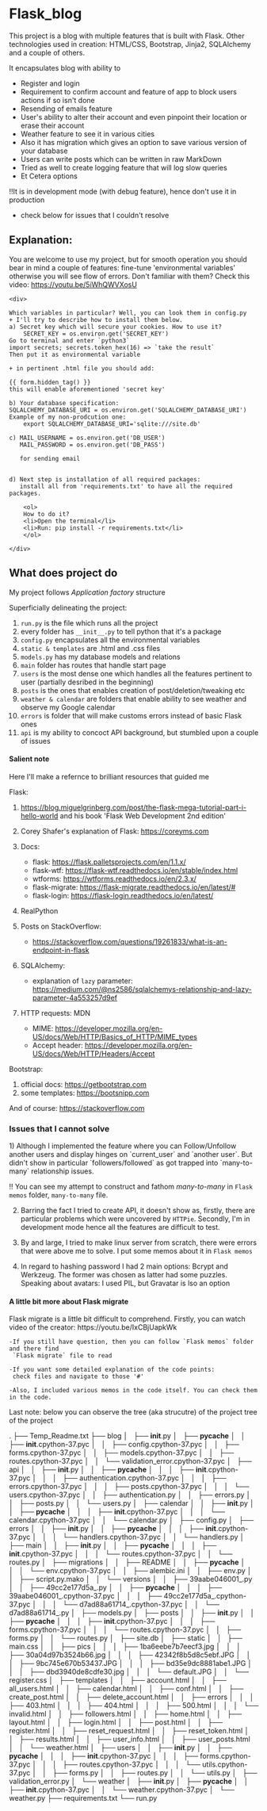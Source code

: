 # Flask_blog
This project is a blog with multiple features that is built with Flask.
Other technologies used in creation: HTML/CSS, Bootstrap, Jinja2, SQLAlchemy and a couple of others.

It encapsulates blog with ability to 
<ul>
<li>Register and login</li>
<li>Requirement to confirm account and feature of app to block users actions if so isn't done</li>
<li>Resending of emails feature</li>
<li>User's ability to alter their account and even pinpoint their location or erase their account</li>
<li>Weather feature to see it in various cities</li>
<li>Also it has migration which gives an option to save various version of your database</li>
<li>Users can write posts which can be written in raw MarkDown</li>
<li>Tried as well to create logging feature that will log slow queries</li>
<li>Et Cetera options</li>
</ul>

!!It is in development mode (with debug feature), hence don't use it in production
+ check below for issues that I couldn't resolve


<h2>Explanation:</h2>

You are welcome to use my project, but for smooth operation
you should bear in mind a couple of features:
	fine-tune 'environmental variables' otherwise you will
	see flow of errors. 
	Don't familiar with them? Check this video: https://youtu.be/5iWhQWVXosU
	
	<div>

	Which variables in particular? Well, you can look them in config.py
	+ I'll try to describe how to install them below.
	a) Secret key which will secure your cookies. How to use it?
		SECRET_KEY = os.environ.get('SECRET_KEY')
	Go to terminal and enter `python3`
	import secrets; secrets.token_hex(16) => `take the result`
	Then put it as environmental variable

	+ in pertinent .html file you should add:

	{{ form.hidden_tag() }}
	this will enable aforementioned 'secret key'

	b) Your database specification:
	SQLALCHEMY_DATABASE_URI = os.environ.get('SQLALCHEMY_DATABASE_URI')
	Example of my non-prodcution one:
		export SQLALCHEMY_DATABASE_URI='sqlite:///site.db'

	c) MAIL_USERNAME = os.environ.get('DB_USER')
	   MAIL_PASSWORD = os.environ.get('DB_PASS')

	   for sending email


	d) Next step is installation of all required packages: 
	   install all from 'requirements.txt' to have all the required packages.

		<ol>
		How to do it? 
		<li>Open the terminal</li>
		<li>Run: pip install -r requirements.txt</li>
		</ol>
	
	</div>


<h2>What does project do</h2>
My project follows <i>Application factory</i> structure

Superficially delineating the project:
1) `run.py` is the file which runs all the project
2) every folder has `__init__.py` to tell python that it's a package
3) `config.py` encapsulates all the environmental variables
4) `static & templates` are .html and .css files
5) `models.py` has my database models and relations
6) `main` folder has routes that handle start page
7) `users` is the most dense one which handles all the features pertinent to user (partially desribed in the beginning)
8) `posts` is the ones that enables creation of post/deletion/tweaking etc
9) `weather & calendar` are folders that enable ability to see weather and observe my Google calendar
10) `errors` is folder that will make customs errors instead of basic Flask ones
11) `api` is my ability to concoct API background, but stumbled upon a couple of issues


<h4> Salient note </h4> 
Here I'll make a refernce to brilliant resources that guided me

Flask:

1) https://blog.miguelgrinberg.com/post/the-flask-mega-tutorial-part-i-hello-world
and his book 'Flask Web Development 2nd edition'

2) Corey Shafer's explanation of Flask: https://coreyms.com

3) Docs: 
	- flask: https://flask.palletsprojects.com/en/1.1.x/
	- flask-wtf: https://flask-wtf.readthedocs.io/en/stable/index.html
	- wtforms: https://wtforms.readthedocs.io/en/2.3.x/
	- flask-migrate: https://flask-migrate.readthedocs.io/en/latest/#
	- flask-login: https://flask-login.readthedocs.io/en/latest/

4) RealPython

5) Posts on StackOverflow:
	- https://stackoverflow.com/questions/19261833/what-is-an-endpoint-in-flask

6) SQLAlchemy:
	- explanation of `lazy` parameter: https://medium.com/@ns2586/sqlalchemys-relationship-and-lazy-parameter-4a553257d9ef

7) HTTP requests:
    MDN
	- MIME: https://developer.mozilla.org/en-US/docs/Web/HTTP/Basics_of_HTTP/MIME_types
	- Accept header: https://developer.mozilla.org/en-US/docs/Web/HTTP/Headers/Accept

Bootstrap:
1) official docs: https://getbootstrap.com
2) some templates: https://bootsnipp.com

And of course: https://stackoverflow.com

<h3>Issues that I cannot solve</h3>
1) Although I implemented the feature where you can Follow/Unfollow another users and
   display hinges on `current_user` and `another user`. But didn't show in particular `followers/followed` as got trapped into `many-to-many` relationship issues.

   !! You can see my attempt to construct and fathom <i>many-to-many</i> in  `Flask memos` folder, `many-to-many` file.

2) Barring the fact I tried to create API, it doesn't show as, firstly, there are particular problems which were uncovered by `HTTPie`. Secondly, I'm in development mode hence all the features are difficult to test.

3) By and large, I tried to make linux server from scratch, there were errors that were above me to solve. I put some memos about it in `Flask memos`

4) In regard to hashing password I had 2 main options: Bcrypt and Werkzeug.
   The former was chosen as latter had some puzzles. Speaking about avatars: I used PIL, but Gravatar is lso an option

<h4>A little bit more about Flask migrate</h4>
Flask migrate is a little bit difficult to comprehend. Firstly, you can watch video of the creator:
https://youtu.be/IxCBjUapkWk

	-If you still have question, then you can follow `Flask memos` folder and there find 
	 `Flask migrate` file to read

	-If you want some detailed explanation of the code points:
	 check files and navigate to those '#'

	-Also, I included various memos in the code itself. You can check them in the code.


Last note: below you can observe the tree (aka strucutre) of the project
tree of the project

.
├── Temp_Readme.txt
├── blog
│   ├── __init__.py
│   ├── __pycache__
│   │   ├── __init__.cpython-37.pyc
│   │   ├── config.cpython-37.pyc
│   │   ├── forms.cpython-37.pyc
│   │   ├── models.cpython-37.pyc
│   │   ├── routes.cpython-37.pyc
│   │   └── validation_error.cpython-37.pyc
│   ├── api
│   │   ├── __init__.py
│   │   ├── __pycache__
│   │   │   ├── __init__.cpython-37.pyc
│   │   │   ├── authentication.cpython-37.pyc
│   │   │   ├── errors.cpython-37.pyc
│   │   │   ├── posts.cpython-37.pyc
│   │   │   └── users.cpython-37.pyc
│   │   ├── authentication.py
│   │   ├── errors.py
│   │   ├── posts.py
│   │   └── users.py
│   ├── calendar
│   │   ├── __init__.py
│   │   ├── __pycache__
│   │   │   ├── __init__.cpython-37.pyc
│   │   │   └── calendar.cpython-37.pyc
│   │   └── calendar.py
│   ├── config.py
│   ├── errors
│   │   ├── __init__.py
│   │   ├── __pycache__
│   │   │   ├── __init__.cpython-37.pyc
│   │   │   └── handlers.cpython-37.pyc
│   │   └── handlers.py
│   ├── main
│   │   ├── __init__.py
│   │   ├── __pycache__
│   │   │   ├── __init__.cpython-37.pyc
│   │   │   └── routes.cpython-37.pyc
│   │   └── routes.py
│   ├── migrations
│   │   ├── README
│   │   ├── __pycache__
│   │   │   └── env.cpython-37.pyc
│   │   ├── alembic.ini
│   │   ├── env.py
│   │   ├── script.py.mako
│   │   └── versions
│   │       ├── 39aabe046001_.py
│   │       ├── 49cc2e177d5a_.py
│   │       ├── __pycache__
│   │       │   ├── 39aabe046001_.cpython-37.pyc
│   │       │   ├── 49cc2e177d5a_.cpython-37.pyc
│   │       │   └── d7ad88a61714_.cpython-37.pyc
│   │       └── d7ad88a61714_.py
│   ├── models.py
│   ├── posts
│   │   ├── __init__.py
│   │   ├── __pycache__
│   │   │   ├── __init__.cpython-37.pyc
│   │   │   ├── forms.cpython-37.pyc
│   │   │   └── routes.cpython-37.pyc
│   │   ├── forms.py
│   │   └── routes.py
│   ├── site.db
│   ├── static
│   │   ├── main.css
│   │   ├── pics
│   │   │   ├── 1ba6eebe7b7eecf3.jpg
│   │   │   ├── 30a04d97b3524b66.jpg
│   │   │   ├── 42342f8b5d8c5ebf.JPG
│   │   │   ├── 9bc745e670b53437.JPG
│   │   │   ├── bd35e9dc8881abe1.JPG
│   │   │   ├── dbd3940de8cdfe30.jpg
│   │   │   └── default.JPG
│   │   └── register.css
│   ├── templates
│   │   ├── account.html
│   │   ├── all_users.html
│   │   ├── calendar.html
│   │   ├── conf.html
│   │   ├── create_post.html
│   │   ├── delete_account.html
│   │   ├── errors
│   │   │   ├── 403.html
│   │   │   ├── 404.html
│   │   │   ├── 500.html
│   │   │   └── invalid.html
│   │   ├── followers.html
│   │   ├── home.html
│   │   ├── layout.html
│   │   ├── login.html
│   │   ├── post.html
│   │   ├── register.html
│   │   ├── reset_request.html
│   │   ├── reset_token.html
│   │   ├── results.html
│   │   ├── user_info.html
│   │   ├── user_posts.html
│   │   └── weather.html
│   ├── users
│   │   ├── __init__.py
│   │   ├── __pycache__
│   │   │   ├── __init__.cpython-37.pyc
│   │   │   ├── forms.cpython-37.pyc
│   │   │   ├── routes.cpython-37.pyc
│   │   │   └── utils.cpython-37.pyc
│   │   ├── forms.py
│   │   ├── routes.py
│   │   └── utils.py
│   ├── validation_error.py
│   └── weather
│       ├── __init__.py
│       ├── __pycache__
│       │   ├── __init__.cpython-37.pyc
│       │   └── weather.cpython-37.pyc
│       └── weather.py
├── requirements.txt
└── run.py
